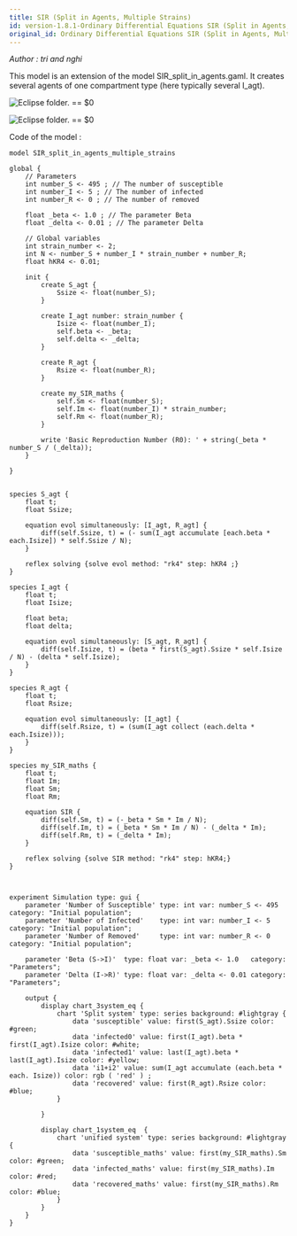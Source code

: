 ```yaml
---
title: SIR (Split in Agents, Multiple Strains)
id: version-1.8.1-Ordinary Differential Equations SIR (Split in Agents, Multiple Strains)
original_id: Ordinary Differential Equations SIR (Split in Agents, Multiple Strains)
---
```


[//]: # (keyword|operator_diff)
[//]: # (keyword|operator_sum)
[//]: # (keyword|operator_accumulate)
[//]: # (keyword|operator_last)
[//]: # (keyword|statement_equation)
[//]: # (keyword|statement_\=)
[//]: # (keyword|statement_solve)
[//]: # (keyword|constant_#lightgray)
[//]: # (keyword|concept_equation)
[//]: # (keyword|concept_math)


_Author : tri and nghi_

This model is an extension of the model SIR_split_in_agents.gaml. It creates several agents of one compartment type (here typically several I_agt).


<p><img src="gm_wiki/resources/images/modelLibraryScreenshots/Additionnal Plugins/Ordinary Differential Equations/Ordinary Differential Equations SIR (Split in Agents, Multiple Strains)/chart_1system_eq-10.png" alt="Eclipse folder." title class="img-responsive"> == $0</p><p><img src="gm_wiki/resources/images/modelLibraryScreenshots/Additionnal Plugins/Ordinary Differential Equations/Ordinary Differential Equations SIR (Split in Agents, Multiple Strains)/chart_3system_eq-10.png" alt="Eclipse folder." title class="img-responsive"> == $0</p>Code of the model : 

```
model SIR_split_in_agents_multiple_strains

global {
	// Parameters
	int number_S <- 495 ; // The number of susceptible
	int number_I <- 5 ; // The number of infected
	int number_R <- 0 ; // The number of removed 

	float _beta <- 1.0 ; // The parameter Beta
	float _delta <- 0.01 ; // The parameter Delta
	
	// Global variables
	int strain_number <- 2;
	int N <- number_S + number_I * strain_number + number_R;	
	float hKR4 <- 0.01;
	
	init {
		create S_agt {
			Ssize <- float(number_S);
		}

		create I_agt number: strain_number {
			Isize <- float(number_I);
			self.beta <- _beta; 
			self.delta <- _delta; 
		}

		create R_agt {
			Rsize <- float(number_R);
		}

		create my_SIR_maths {
			self.Sm <- float(number_S);
			self.Im <- float(number_I) * strain_number;
			self.Rm <- float(number_R);
		}

		write 'Basic Reproduction Number (R0): ' + string(_beta * number_S / (_delta));
	}

}


species S_agt {
	float t;		
	float Ssize;
	
	equation evol simultaneously: [I_agt, R_agt] {
		diff(self.Ssize, t) = (- sum(I_agt accumulate [each.beta * each.Isize]) * self.Ssize / N);
	}

	reflex solving {solve evol method: "rk4" step: hKR4 ;}
}

species I_agt {
	float t;		
	float Isize;
	 
	float beta;
	float delta;
	
	equation evol simultaneously: [S_agt, R_agt] {
		diff(self.Isize, t) = (beta * first(S_agt).Ssize * self.Isize / N) - (delta * self.Isize);
	}
}

species R_agt {
	float t;		
	float Rsize;

	equation evol simultaneously: [I_agt] {
		diff(self.Rsize, t) = (sum(I_agt collect (each.delta * each.Isize)));
	}
}

species my_SIR_maths {
	float t;
	float Im;
	float Sm;
	float Rm;
	
	equation SIR {
		diff(self.Sm, t) = (-_beta * Sm * Im / N);
		diff(self.Im, t) = (_beta * Sm * Im / N) - (_delta * Im);
		diff(self.Rm, t) = (_delta * Im);
	}

	reflex solving {solve SIR method: "rk4" step: hKR4;}
}



experiment Simulation type: gui {
	parameter 'Number of Susceptible' type: int var: number_S <- 495 category: "Initial population"; 
	parameter 'Number of Infected'    type: int var: number_I <- 5   category: "Initial population";
	parameter 'Number of Removed'     type: int var: number_R <- 0   category: "Initial population";

	parameter 'Beta (S->I)'  type: float var: _beta <- 1.0   category: "Parameters";
	parameter 'Delta (I->R)' type: float var: _delta <- 0.01 category: "Parameters";	
	
	output {
		display chart_3system_eq {
			chart 'Split system' type: series background: #lightgray {
				data 'susceptible' value: first(S_agt).Ssize color: #green;
				data 'infected0' value: first(I_agt).beta * first(I_agt).Isize color: #white;
				data 'infected1' value: last(I_agt).beta * last(I_agt).Isize color: #yellow;
				data 'i1+i2' value: sum(I_agt accumulate (each.beta * each. Isize)) color: rgb ( 'red' ) ;				
				data 'recovered' value: first(R_agt).Rsize color: #blue;
			}

		}

		display chart_1system_eq  {
			chart 'unified system' type: series background: #lightgray {
				data 'susceptible_maths' value: first(my_SIR_maths).Sm color: #green;
				data 'infected_maths' value: first(my_SIR_maths).Im color: #red;
				data 'recovered_maths' value: first(my_SIR_maths).Rm color: #blue;
			}
		}
	}
}


```
